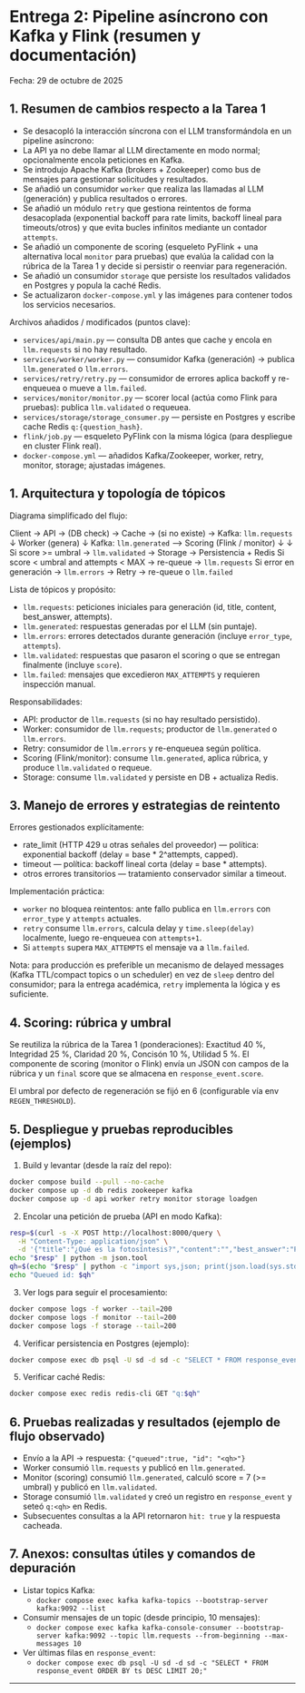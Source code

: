 # Entrega 2: Pipeline asíncrono con Kafka y Flink (resumen y documentación)

Fecha: 29 de octubre de 2025

## 1. Resumen de cambios respecto a la Tarea 1

- Se desacopló la interacción síncrona con el LLM transformándola en un pipeline asíncrono:
- La API ya no debe llamar al LLM directamente en modo normal; opcionalmente encola peticiones en Kafka.
- Se introdujo Apache Kafka (brokers + Zookeeper) como bus de mensajes para gestionar solicitudes y resultados.
- Se añadió un consumidor `worker` que realiza las llamadas al LLM (generación) y publica resultados o errores.
- Se añadió un módulo `retry` que gestiona reintentos de forma desacoplada (exponential backoff para rate limits,
  backoff lineal para timeouts/otros) y que evita bucles infinitos mediante un contador `attempts`.
- Se añadió un componente de scoring (esqueleto PyFlink + una alternativa local `monitor` para pruebas) que
  evalúa la calidad con la rúbrica de la Tarea 1 y decide si persistir o reenviar para regeneración.
- Se añadió un consumidor `storage` que persiste los resultados validados en Postgres y popula la caché Redis.
- Se actualizaron `docker-compose.yml` y las imágenes para contener todos los servicios necesarios.

Archivos añadidos / modificados (puntos clave):
- `services/api/main.py` — consulta DB antes que cache y encola en `llm.requests` si no hay resultado.
- `services/worker/worker.py` — consumidor Kafka (generación) → publica `llm.generated` o `llm.errors`.
- `services/retry/retry.py` — consumidor de errores aplica backoff y re-enqueuea o mueve a `llm.failed`.
- `services/monitor/monitor.py` — scorer local (actúa como Flink para pruebas): publica `llm.validated` o requeuea.
- `services/storage/storage_consumer.py` — persiste en Postgres y escribe cache Redis `q:{question_hash}`.
- `flink/job.py` — esqueleto PyFlink con la misma lógica (para despliegue en cluster Flink real).
- `docker-compose.yml` — añadidos Kafka/Zookeeper, worker, retry, monitor, storage; ajustadas imágenes.

## 1. Arquitectura y topología de tópicos

Diagrama simplificado del flujo:

Client -> API -> (DB check) -> Cache -> (si no existe) -> Kafka: `llm.requests`
                                    ↓
                                  Worker (genera)
                                    ↓
                          Kafka: `llm.generated`  --> Scoring (Flink / monitor)
                                    ↓                             ↓
                   Si score >= umbral -> `llm.validated` -> Storage -> Persistencia + Redis
                   Si score < umbral and attempts < MAX -> re-queue -> `llm.requests`
                   Si error en generación -> `llm.errors` -> Retry -> re-queue o `llm.failed`

Lista de tópicos y propósito:
- `llm.requests`: peticiones iniciales para generación (id, title, content, best_answer, attempts).
- `llm.generated`: respuestas generadas por el LLM (sin puntaje).
- `llm.errors`: errores detectados durante generación (incluye `error_type`, `attempts`).
- `llm.validated`: respuestas que pasaron el scoring o que se entregan finalmente (incluye `score`).
- `llm.failed`: mensajes que excedieron `MAX_ATTEMPTS` y requieren inspección manual.

Responsabilidades:
- API: productor de `llm.requests` (si no hay resultado persistido).
- Worker: consumidor de `llm.requests`; productor de `llm.generated` o `llm.errors`.
- Retry: consumidor de `llm.errors` y re-enqueuea según política.
- Scoring (Flink/monitor): consume `llm.generated`, aplica rúbrica, y produce `llm.validated` o requeue.
- Storage: consume `llm.validated` y persiste en DB + actualiza Redis.

## 3. Manejo de errores y estrategias de reintento

Errores gestionados explícitamente:
- rate_limit (HTTP 429 u otras señales del proveedor) — política: exponential backoff (delay = base * 2^attempts, capped).
- timeout — política: backoff lineal corta (delay = base * attempts).
- otros errores transitorios — tratamiento conservador similar a timeout.

Implementación práctica:
- `worker` no bloquea reintentos: ante fallo publica en `llm.errors` con `error_type` y `attempts` actuales.
- `retry` consume `llm.errors`, calcula delay y `time.sleep(delay)` localmente, luego re-enqueuea con `attempts+1`.
- Si `attempts` supera `MAX_ATTEMPTS` el mensaje va a `llm.failed`.

Nota: para producción es preferible un mecanismo de delayed messages (Kafka TTL/compact topics o un scheduler)
en vez de `sleep` dentro del consumidor; para la entrega académica, `retry` implementa la lógica y es suficiente.

## 4. Scoring: rúbrica y umbral

Se reutiliza la rúbrica de la Tarea 1 (ponderaciones): Exactitud 40 %, Integridad 25 %, Claridad 20 %,
Concisón 10 %, Utilidad 5 %. El componente de scoring (monitor o Flink) envía un JSON con campos de la rúbrica
y un `final` score que se almacena en `response_event.score`.

El umbral por defecto de regeneración se fijó en 6 (configurable vía env `REGEN_THRESHOLD`).

## 5. Despliegue y pruebas reproducibles (ejemplos)

1) Build y levantar (desde la raíz del repo):

```bash
docker compose build --pull --no-cache
docker compose up -d db redis zookeeper kafka
docker compose up -d api worker retry monitor storage loadgen
```

2) Encolar una petición de prueba (API en modo Kafka):

```bash
resp=$(curl -s -X POST http://localhost:8000/query \
  -H "Content-Type: application/json" \
  -d '{"title":"¿Qué es la fotosíntesis?","content":"","best_answer":"Proceso por el cual las plantas transforman luz en energía"}')
echo "$resp" | python -m json.tool
qh=$(echo "$resp" | python -c "import sys,json; print(json.load(sys.stdin)['id'])")
echo "Queued id: $qh"
```

3) Ver logs para seguir el procesamiento:

```bash
docker compose logs -f worker --tail=200
docker compose logs -f monitor --tail=200
docker compose logs -f storage --tail=200
```

4) Verificar persistencia en Postgres (ejemplo):

```bash
docker compose exec db psql -U sd -d sd -c "SELECT * FROM response_event WHERE question_hash = '$qh' ORDER BY ts DESC LIMIT 5;"
```

5) Verificar caché Redis:

```bash
docker compose exec redis redis-cli GET "q:$qh"
```

## 6. Pruebas realizadas y resultados (ejemplo de flujo observado)

- Envío a la API → respuesta: `{"queued":true, "id": "<qh>"}`
- Worker consumió `llm.requests` y publicó en `llm.generated`.
- Monitor (scoring) consumió `llm.generated`, calculó score = 7 (>= umbral) y publicó en `llm.validated`.
- Storage consumió `llm.validated` y creó un registro en `response_event` y seteó `q:<qh>` en Redis.
- Subsecuentes consultas a la API retornaron `hit: true` y la respuesta cacheada.

## 7. Anexos: consultas útiles y comandos de depuración

- Listar topics Kafka:
  - `docker compose exec kafka kafka-topics --bootstrap-server kafka:9092 --list`
- Consumir mensajes de un topic (desde principio, 10 mensajes):
  - `docker compose exec kafka kafka-console-consumer --bootstrap-server kafka:9092 --topic llm.requests --from-beginning --max-messages 10`
- Ver últimas filas en `response_event`:
  - `docker compose exec db psql -U sd -d sd -c "SELECT * FROM response_event ORDER BY ts DESC LIMIT 20;"`

---


